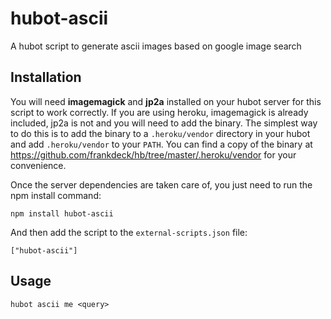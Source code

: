 # hubot-ascii
A hubot script to generate ascii images based on google image search

## Installation

You will need **imagemagick** and **jp2a** installed on your hubot server for this script to work correctly.  If you are using heroku, imagemagick is already included,
jp2a is not and you will need to add the binary.  The simplest way to do this is to add the binary to a `.heroku/vendor` directory in your hubot and add
`.heroku/vendor` to your `PATH`.  You can find a copy of the binary at https://github.com/frankdeck/hb/tree/master/.heroku/vendor for your convenience.

Once the server dependencies are taken care of, you just need to run the npm install command:

    npm install hubot-ascii

And then add the script to the `external-scripts.json` file:

    ["hubot-ascii"]

## Usage

    hubot ascii me <query>
